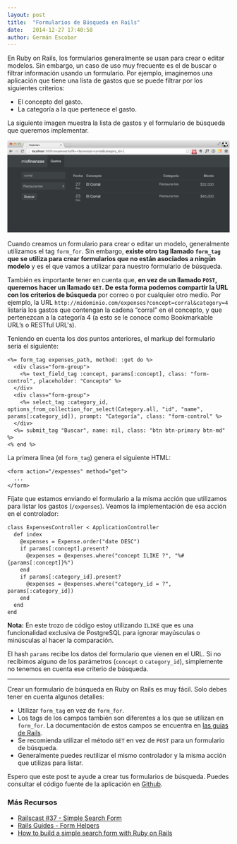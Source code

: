 ```yaml
---
layout: post
title:  "Formularios de Búsqueda en Rails"
date:   2014-12-27 17:40:58
author: Germán Escobar
---
```


En Ruby on Rails, los formularios generalmente se usan para crear o editar modelos. Sin embargo, un caso de uso muy frecuente es el de buscar o filtrar información usando un formulario. Por ejemplo, imaginemos una aplicación que tiene una lista de gastos que se puede filtrar por los siguientes criterios:

* El concepto del gasto.
* La categoría a la que pertenece el gasto.

La siguiente imagen muestra la lista de gastos y el formulario de búsqueda que queremos implementar.

![Mis Finanzas](/images/mis-finanzas.png)

Cuando creamos un formulario para crear o editar un modelo, generalmente utilizamos el tag `form_for`. Sin embargo, <strong>existe otro tag llamado `form_tag` que se utiliza para crear formularios que no están asociados a ningún modelo</strong> y es el que vamos a utilizar para nuestro formulario de búsqueda.

También es importante tener en cuenta que, **en vez de un llamado `POST`, queremos hacer un llamado `GET`. De esta forma podemos compartir la URL con los criterios de búsqueda** por correo o por cualquier otro medio. Por ejemplo, la URL `http://midominio.com/expenses?concept=corral&category=4` listaría los gastos que contengan la cadena “corral” en el concepto, y que pertenezcan a la categoría 4 (a esto se le conoce como Bookmarkable URL’s o RESTful URL's).

Teniendo en cuenta los dos puntos anteriores, el markup del formulario sería el siguiente:

<pre><code class="overflow erb">&lt;%= form_tag expenses_path, method: :get do %&gt;
  &lt;div class=&quot;form-group&quot;&gt;
    &lt;%= text_field_tag :concept, params[:concept], class: &quot;form-control&quot;, placeholder: &quot;Concepto&quot; %&gt;
  &lt;/div&gt;
  &lt;div class=&quot;form-group&quot;&gt;
    &lt;%= select_tag :category_id, options_from_collection_for_select(Category.all, &quot;id&quot;, &quot;name&quot;, params[:category_id]), prompt: &quot;Categor&#237;a&quot;, class: &quot;form-control&quot; %&gt;
  &lt;/div&gt;
  &lt;%= submit_tag &quot;Buscar&quot;, name: nil, class: &quot;btn btn-primary btn-md&quot; %&gt;
&lt;% end %&gt;</code></pre>

La primera línea (el `form_tag`) genera el siguiente HTML:

<pre><code class="html">&lt;form action=&quot;/expenses&quot; method=&quot;get&quot;&gt;
  ...
&lt;/form&gt;</code></pre>

Fíjate que estamos enviando el formulario a la misma acción que utilizamos para listar los gastos (`/expenses`). Veamos la implementación de esa acción en el controlador:

<pre><code class="overflow ruby">class ExpensesController &lt; ApplicationController
  def index
    @expenses = Expense.order("date DESC")
    if params[:concept].present?
      @expenses = @expenses.where("concept ILIKE ?", "%#{params[:concept]}%")
    end
    if params[:category_id].present?
      @expenses = @expenses.where("category_id = ?", params[:category_id])
    end
  end
end</code></pre>

**Nota:** En este trozo de código estoy utilizando `ILIKE` que es una funcionalidad exclusiva de PostgreSQL para ignorar mayúsculas o minúsculas al hacer la comparación.

El hash `params` recibe los datos del formulario que vienen en el URL. Si no recibimos alguno de los parámetros (`concept` o `category_id`), simplemente no tenemos en cuenta ese criterio de búsqueda.

***

Crear un formulario de búsqueda en Ruby on Rails es muy fácil. Solo debes tener en cuenta algunos detalles:

* Utilizar `form_tag` en vez de `form_for`.
* Los tags de los campos también son diferentes a los que se utilizan en `form_for`. La documentación de estos campos se encuentra en [las guías de Rails](http://guides.rubyonrails.org/form_helpers.html).
* Se recomienda utilizar el método `GET` en vez de `POST` para un formulario de búsqueda.
* Generalmente puedes reutilizar el mismo controlador y la misma acción que utilizas para listar.

Espero que este post te ayude a crear tus formularios de búsqueda. Puedes consultar el código fuente de la aplicación en [Github](https://github.com/makeitrealcamp/rails-search-form).

### Más Recursos

* [Railscast #37 - Simple Search Form](http://railscasts.com/episodes/37-simple-search-form)
* [Rails Guides - Form Helpers](http://guides.rubyonrails.org/form_helpers.html)
* [How to build a simple search form with Ruby on Rails](http://www.jorgecoca.com/buils-search-form-ruby-rails/)